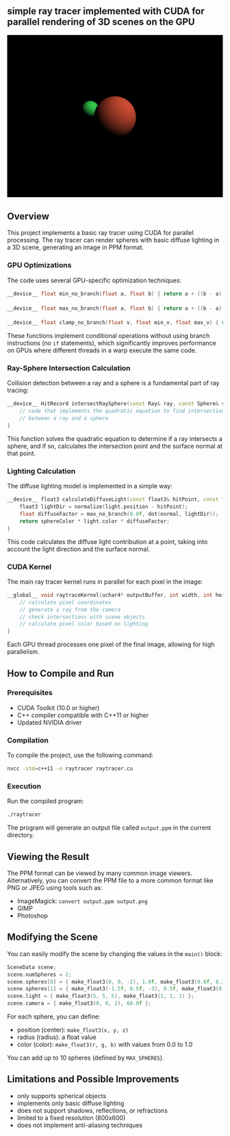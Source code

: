 ## simple ray tracer implemented with CUDA for parallel rendering of 3D scenes on the GPU

![Ray Tracer Output](img.png)

## Overview

This project implements a basic ray tracer using CUDA for parallel processing. The ray tracer can render spheres with basic diffuse lighting in a 3D scene, generating an image in PPM format.

### GPU Optimizations

The code uses several GPU-specific optimization techniques:

```cpp
__device__ float min_no_branch(float a, float b) { return a + ((b - a) * (b < a)); }

__device__ float max_no_branch(float a, float b) { return a + ((b - a) * (a < b)); }

__device__ float clamp_no_branch(float v, float min_v, float max_v) { return min_no_branch(max_no_branch(v, min_v), max_v); }
```

These functions implement conditional operations without using branch instructions (no `if` statements), which significantly improves performance on GPUs where different threads in a warp execute the same code.

### Ray-Sphere Intersection Calculation

Collision detection between a ray and a sphere is a fundamental part of ray tracing:

```cpp
__device__ HitRecord intersectRaySphere(const Ray& ray, const Sphere& sphere, int index) {
    // code that implements the quadratic equation to find intersections
    // between a ray and a sphere
}
```

This function solves the quadratic equation to determine if a ray intersects a sphere, and if so, calculates the intersection point and the surface normal at that point.

### Lighting Calculation

The diffuse lighting model is implemented in a simple way:

```cpp
__device__ float3 calculateDiffuseLight(const float3& hitPoint, const float3& normal, const float3& sphereColor, const Light& light) {
    float3 lightDir = normalize(light.position - hitPoint);
    float diffuseFactor = max_no_branch(0.0f, dot(normal, lightDir));
    return sphereColor * light.color * diffuseFactor;
}
```

This code calculates the diffuse light contribution at a point, taking into account the light direction and the surface normal.

### CUDA Kernel

The main ray tracer kernel runs in parallel for each pixel in the image:

```cpp
__global__ void raytraceKernel(uchar4* outputBuffer, int width, int height, SceneData scene) {
    // calculate pixel coordinates
    // generate a ray from the camera
    // check intersections with scene objects
    // calculate pixel color based on lighting
}
```

Each GPU thread processes one pixel of the final image, allowing for high parallelism.

## How to Compile and Run

### Prerequisites

- CUDA Toolkit (10.0 or higher)
- C++ compiler compatible with C++11 or higher
- Updated NVIDIA driver

### Compilation

To compile the project, use the following command:

```bash
nvcc -std=c++11 -o raytracer raytracer.cu
```

### Execution

Run the compiled program:

```bash
./raytracer
```

The program will generate an output file called `output.ppm` in the current directory.

## Viewing the Result

The PPM format can be viewed by many common image viewers. Alternatively, you can convert the PPM file to a more common format like PNG or JPEG using tools such as:

- ImageMagick: `convert output.ppm output.png`
- GIMP
- Photoshop

## Modifying the Scene

You can easily modify the scene by changing the values in the `main()` block:

```cpp
SceneData scene;
scene.numSpheres = 2;
scene.spheres[0] = { make_float3(0, 0, -2), 1.0f, make_float3(0.8f, 0.3f, 0.2f) };
scene.spheres[1] = { make_float3(-1.5f, 0.5f, -3), 0.5f, make_float3(0.2f, 0.8f, 0.3f) };
scene.light = { make_float3(5, 5, 5), make_float3(1, 1, 1) };
scene.camera = { make_float3(0, 0, 2), 60.0f };
```

For each sphere, you can define:

- position (center): `make_float3(x, y, z)`
- radius (radius): a float value
- color (color): `make_float3(r, g, b)` with values from 0.0 to 1.0

You can add up to 10 spheres (defined by `MAX_SPHERES`).

## Limitations and Possible Improvements

- only supports spherical objects
- implements only basic diffuse lighting
- does not support shadows, reflections, or refractions
- limited to a fixed resolution (800x600)
- does not implement anti-aliasing techniques